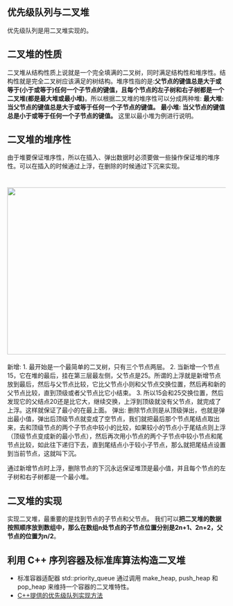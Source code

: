 
## 优先级队列与二叉堆

优先级队列是用二叉堆实现的。 

## 二叉堆的性质
二叉堆从结构性质上说就是一个完全填满的二叉树，同时满足结构性和堆序性。结构性就是完全二叉树应该满足的树结构。堆序性指的是:**父节点的键值总是大于或等于(小于或等于)任何一个子节点的键值，且每个节点的左子树和右子树都是一个二叉堆(都是最大堆或最小堆)**。所以根据二叉堆的堆序性可以分成两种堆:
	**最大堆: 当父节点的键值总是大于或等于任何一个子节点的键值。**
	**最小堆: 当父节点的键值总是小于或等于任何一个子节点的键值。**
这里以最小堆为例进行说明。

## 二叉堆的堆序性
由于堆要保证堆序性，所以在插入、弹出数据时必须要做一些操作保证堆的堆序性。可以在插入的时候通过上浮，在删除的时候通过下沉来实现。
	<h1 align="center">
		<img width="700" height="386" src=".resource/优先级队列.png">
	</h1>
新增:
	1. 最开始是一个最简单的二叉树，只有三个节点两层。
	2.  当新增一个节点15，它在堆的最后，挂在第三层最左侧，父节点是25。所谓的上浮就是新增节点放到最后，然后与父节点比较，它比父节点小则和父节点交换位置，然后再和新的父节点比较，直到顶级或者父节点比它小结束。
	3.  所以15会和25交换位置，然后发现它的父结点20还是比它大，继续交换，上浮到顶级就没有父节点，就完成了上浮。这样就保证了最小的在最上面。
弹出:	
	删除节点则是从顶级弹出，也就是弹出最小值，弹出后顶级节点就变成了空节点，我们就把最后那个节点尾结点取出来，去和顶级节点的两个子节点中较小的比较，如果较小的节点小于尾结点则上浮（顶级节点变成新的最小节点），然后再次用小节点的两个子节点中较小节点和尾节点比较，如此往下递归下去，直到尾结点小于较小子节点，那么就把尾结点设置到当前节点，这就叫下沉。

通过新增节点时上浮，删除节点的下沉永远保证堆顶是最小值，并且每个节点的左子树和右子树都是一个最小堆。

## 二叉堆的实现
实现二叉堆，最重要的是找到节点的子节点和父节点。
我们可以**把二叉堆的数据按照顺序放到数组中，那么在数组n处节点的子节点位置分别是2n+1、2n+2，父节点的位置为n/2**。

## 利用 C++ 序列容器及标准库算法构造二叉堆
- 标准容器适配器 std::priority_queue 通过调用 make_heap, push_heap 和 pop_heap 来维持一个容器的二叉堆特性。
- [C++提供的优先级队列实现方法](heapcpp.cpp)